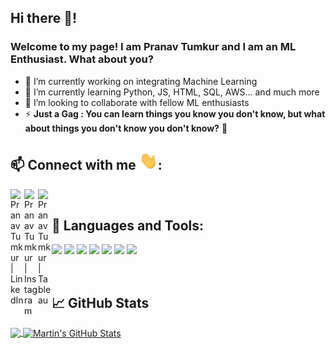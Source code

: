## Hi there 👋!

### Welcome to my page! I am Pranav Tumkur and I am an ML Enthusiast. What about you?

- 🔭 I’m currently working on integrating Machine Learning
- 🌱 I’m currently learning Python, JS, HTML, SQL, AWS... and much more
- 👯 I’m looking to collaborate with fellow ML enthusiasts
- ⚡ **Just a Gag : You can learn things you know you don't know, but what about things you don't know you don't know?** 🤔

## 📫 Connect with me <img src="wave.gif" width="30px">:

[<img align="left" alt="Pranav Tumkur | LinkedIn" width="22px" src="https://cdn.jsdelivr.net/npm/simple-icons@v3/icons/linkedin.svg" />](https://www.linkedin.com/in/pranav-tumkur-130196/)
[<img align="left" alt="Pranav Tumkur | Instagram" width="22px" src="https://cdn.jsdelivr.net/npm/simple-icons@v3/icons/instagram.svg" />](https://www.instagram.com/pranavtumkur/)
[<img align="left" alt="Pranav Tumkur | Tableau" width="22px" src="https://cdn.jsdelivr.net/npm/simple-icons@3.11.0/icons/tableau.svg" />](https://public.tableau.com/profile/pranavtumkur)

<br />

## 🔧 Languages and Tools:

![](https://img.shields.io/badge/Code-Python-informational?style=flat&logo=python&logoColor=white&color=2bbc8a)
![](https://img.shields.io/badge/SaaS-AWS-informational?style=flat&logo=dependabot&logoColor=white&color=2bbc8a)
![](https://img.shields.io/badge/Code-SQL-informational?style=flat&logo=MySQL&logoColor=white&color=2bbc8a)
![](https://img.shields.io/badge/Code-Jupyter_Notebook-informational?style=flat&logo=jupyter&logoColor=white&color=2bbc8a)
![](https://img.shields.io/badge/Code-VBA-informational?style=flat&logo=travis&logoColor=white&color=2bbc8a)
![](https://img.shields.io/badge/Code-HTML-informational?style=flat&logo=HTML5&logoColor=white&color=2bbc8a)
![](https://img.shields.io/badge/Tools-Tableau-informational?style=flat&logo=tableau&logoColor=white&color=2bbc8a)

<br />

## &#x1f4c8; GitHub Stats

<a href="https://github.com/pranavtumkur/pranavtumkur">
  <img align="center" src="https://github-readme-stats.vercel.app/api/top-langs/?username=pranavtumkur&hide=java,html&title_color=ffffff&text_color=c9cacc&icon_color=2bbc8a&bg_color=1d1f21" />
</a>
<a href="https://github.com/pranavtumkur/pranavtumkur">
  <img align="center" src="https://github-readme-stats.vercel.app/api?username=pranavtumkur&show_icons=true&line_height=27&count_private=true&title_color=ffffff&text_color=c9cacc&icon_color=2bbc8a&bg_color=1d1f21" alt="Martin's GitHub Stats" />
</a>
